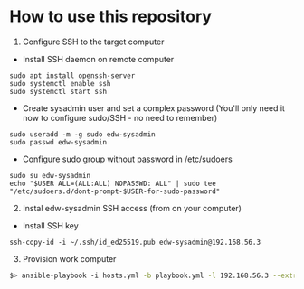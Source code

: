 # How to use this repository

1. Configure SSH to the target computer

- Install SSH daemon on remote computer
```
sudo apt install openssh-server
sudo systemctl enable ssh
sudo systemctl start ssh
```

- Create sysadmin user and set a complex password (You'll only need it now to configure sudo/SSH - no need to remember)
```
sudo useradd -m -g sudo edw-sysadmin
sudo passwd edw-sysadmin
```

- Configure sudo group without password in /etc/sudoers
```
sudo su edw-sysadmin
echo "$USER ALL=(ALL:ALL) NOPASSWD: ALL" | sudo tee "/etc/sudoers.d/dont-prompt-$USER-for-sudo-password"
```

2. Instal edw-sysadmin SSH access (from on your computer)

- Install SSH key
```
ssh-copy-id -i ~/.ssh/id_ed25519.pub edw-sysadmin@192.168.56.3
```

3. Provision work computer

```bash
$> ansible-playbook -i hosts.yml -b playbook.yml -l 192.168.56.3 --extra-vars "linux_account=cromanescu"
```

